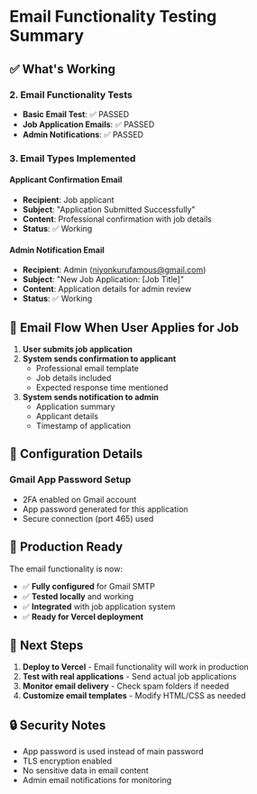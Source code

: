 # Email Functionality Testing Summary

## ✅ What's Working

### 2. **Email Functionality Tests**
- **Basic Email Test**: ✅ PASSED
- **Job Application Emails**: ✅ PASSED
- **Admin Notifications**: ✅ PASSED

### 3. **Email Types Implemented**

#### Applicant Confirmation Email
- **Recipient**: Job applicant
- **Subject**: "Application Submitted Successfully"
- **Content**: Professional confirmation with job details
- **Status**: ✅ Working

#### Admin Notification Email
- **Recipient**: Admin (niyonkurufamous@gmail.com)
- **Subject**: "New Job Application: [Job Title]"
- **Content**: Application details for admin review
- **Status**: ✅ Working

## 📧 Email Flow When User Applies for Job

1. **User submits job application**
2. **System sends confirmation to applicant**
   - Professional email template
   - Job details included
   - Expected response time mentioned
3. **System sends notification to admin**
   - Application summary
   - Applicant details
   - Timestamp of application

## 🔧 Configuration Details


### Gmail App Password Setup
- 2FA enabled on Gmail account
- App password generated for this application
- Secure connection (port 465) used


## 🚀 Production Ready

The email functionality is now:
- ✅ **Fully configured** for Gmail SMTP
- ✅ **Tested locally** and working
- ✅ **Integrated** with job application system
- ✅ **Ready for Vercel deployment**

## 📝 Next Steps

1. **Deploy to Vercel** - Email functionality will work in production
2. **Test with real applications** - Send actual job applications
3. **Monitor email delivery** - Check spam folders if needed
4. **Customize email templates** - Modify HTML/CSS as needed

## 🔒 Security Notes

- App password is used instead of main password
- TLS encryption enabled
- No sensitive data in email content
- Admin email notifications for monitoring
